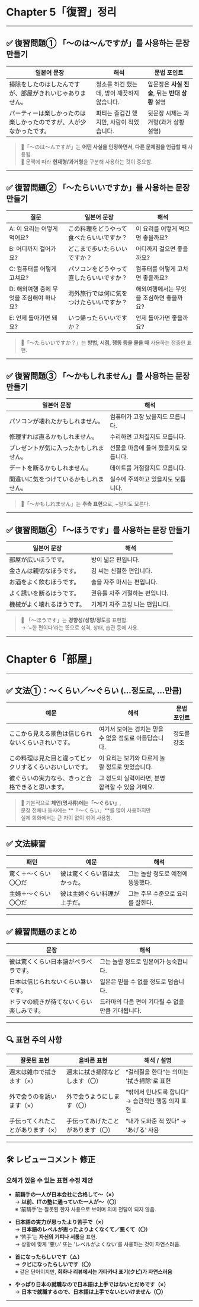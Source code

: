 # Chapter 5「復習」정리

---

## ✅ 復習問題① 「〜のは〜んですが」를 사용하는 문장 만들기

| 일본어 문장 | 해석 | 문법 포인트 |
|-------------|------|-------------|
| 掃除をしたのはしたんですが、部屋がきれいじゃありません。 | 청소를 하긴 했는데, 방이 깨끗하지 않습니다. | 앞문장은 **사실 진술**, 뒤는 **반대 상황** 설명 |
| パーティーは楽しかったのは楽しかったのですが、人が少なかったです。 | 파티는 즐겁긴 했지만, 사람이 적었습니다. | 뒷문장 시제는 과거형(과거 상황 설명) |

> 📌「〜のは〜んですが」는 **어떤 사실을 인정하면서, 다른 문제점을 언급할 때** 사용됨.  
> 📌 문맥에 따라 **현재형/과거형**을 구분해 사용하는 것이 중요함.

---

## ✅ 復習問題② 「〜たらいいですか」를 사용하는 문장 만들기

| 질문 | 일본어 문장 | 해석 |
|------|-------------|------|
| A: 이 요리는 어떻게 먹어요? | この料理をどうやって食べたらいいですか？ | 이 요리를 어떻게 먹으면 좋을까요? |
| B: 어디까지 걸어가요? | どこまで歩いたらいいですか？ | 어디까지 걸으면 좋을까요? |
| C: 컴퓨터를 어떻게 고쳐요? | パソコンをどうやって直したらいいですか？ | 컴퓨터를 어떻게 고치면 좋을까요? |
| D: 해외여행 중에 무엇을 조심해야 하나요? | 海外旅行では何に気をつけたらいいですか？ | 해외여행에서는 무엇을 조심하면 좋을까요? |
| E: 언제 돌아가면 돼요? | いつ帰ったらいいですか？ | 언제 돌아가면 좋을까요? |

> 📌「〜たらいいですか？」는 **방법, 시점, 행동 등을 물을 때** 사용하는 정중한 표현.

---

## ✅ 復習問題③ 「〜かもしれません」를 사용하는 문장 만들기

| 일본어 문장 | 해석 |
|-------------|------|
| パソコンが壊れたかもしれません。 | 컴퓨터가 고장 났을지도 모릅니다. |
| 修理すれば直るかもしれません。 | 수리하면 고쳐질지도 모릅니다. |
| プレゼントが気に入ったかもしれません。 | 선물을 마음에 들어 했을지도 모릅니다. |
| デートを断るかもしれません。 | 데이트를 거절할지도 모릅니다. |
| 間違いに気をつけているかもしれません。 | 실수에 주의하고 있을지도 모릅니다. |

> 📌「〜かもしれません」는 **추측 표현**으로, ~일지도 모른다.

---

## ✅ 復習問題④ 「〜ほうです」를 사용하는 문장 만들기

| 일본어 문장 | 해석 |
|-------------|------|
| 部屋が広いほうです。 | 방이 넓은 편입니다. |
| 金さんは親切なほうです。 | 김 씨는 친절한 편입니다. |
| お酒をよく飲むほうです。 | 술을 자주 마시는 편입니다. |
| よく誘いを断るほうです。 | 권유를 자주 거절하는 편입니다. |
| 機械がよく壊れるほうです。 | 기계가 자주 고장 나는 편입니다. |

> 📌 「〜ほうです」는 **경향성/성향/정도**를 표현함.  
> → ‘~한 편이다’라는 뜻으로 성격, 상태, 습관 등에 사용.

---

# Chapter 6「部屋」

---

## ✅ 文法①：〜くらい／〜ぐらい (…정도로, …만큼)

| 예문 | 해석 | 문법 포인트 |
|------|------|-------------|
| ここから見える景色は信じられないくらいきれいです。 | 여기서 보이는 경치는 믿을 수 없을 정도로 아름답습니다. | 정도를 강조 |
| この料理は見た目と違ってビックリするくらいおいしいです。 | 이 요리는 보기와 다르게 놀랄 정도로 맛있습니다. | |
| 彼ぐらいの実力なら、きっと合格できると思います。 | 그 정도의 실력이라면, 분명 합격할 수 있을 거예요. | |

> 📌 기본적으로 **체언(명사류)에는「〜ぐらい」**,  
> 문장 전체나 동사에는 **「〜くらい」**를 많이 사용하지만  
> 실제 회화에서는 큰 차이 없이 섞어 사용함.

---

## ✅ 文法練習

| 패턴 | 예문 | 해석 |
|------|------|------|
| 驚く＋〜くらい〇〇だ | 彼は驚くくらい昔は太かった。 | 그는 놀랄 정도로 예전에 뚱뚱했다. |
| 主婦＋〜ぐらい〇〇だ | 彼は主婦ぐらい料理が上手だ。 | 그는 주부 수준으로 요리를 잘한다. |

---

## ✅ 練習問題のまとめ

| 문장 | 해석 |
|------|------|
| 彼は驚くくらい日本語がペラペラです。 | 그는 놀랄 정도로 일본어가 능숙합니다. |
| 日本は信じられないくらい暑いです。 | 일본은 믿을 수 없을 정도로 덥습니다. |
| ドラマの続きが待てないくらい楽しみです。 | 드라마의 다음 편이 기다릴 수 없을 만큼 기대됩니다. |

---

## 🔍 표현 주의 사항

| 잘못된 표현 | 올바른 표현 | 해석 / 설명 |
|--------------|--------------|----------------|
| 週末は雑巾で拭きます（×） | 週末に拭き掃除などします（〇） | “걸레질을 한다”는 의미는 '拭き掃除'로 표현 |
| 外で会うのを誘います（×） | 外で会うようにします（〇） | “밖에서 만나도록 합니다” → 습관적인 행동 의지 표현 |
| 手伝ってくれたことがあります（×） | 手伝ってあげたことがあります（〇） | “내가 도와준 적 있다” → ‘あげる’ 사용 |

---

## 🛠 レビューコメント 修正

### 오해가 있을 수 있는 표현 수정 제안

- **前騎手の一人が日本会社に合格して〜（×）**  
  → **以前、ITの塾に通っていた一人が〜（〇）**  
  ※ ‘前騎手’는 잘못된 한자 사용으로 보이며 의미 전달이 되지 않음.

- **日本語の実力が思ったより苦手で（×）**  
  → **日本語のレベルが思ったよりよくなくて／悪くて（〇）**  
  ※ ‘苦手’는 **자신의 기피나 서툼**을 표현.  
  → 상황에 맞게 ‘悪い’ 또는 ‘レベルがよくない’를 사용하는 것이 자연스러움.

- **首になったらしいです（△）**  
  → **クビになったらしいです（〇）**  
  ※ 같은 단어이지만, **회화나 리뷰에서는 가타카나 표기(クビ)가 자연스러움**

- **やっぱり日本の就職なので日本語は上手ではないとだめです（×）**  
  → **日本で就職するので、日本語は上手でないといけません（〇）**

---

